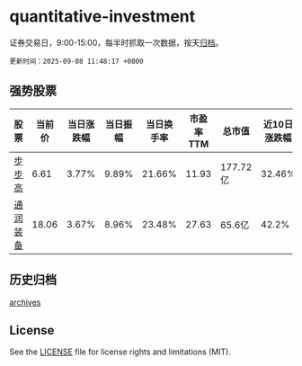 # quantitative-investment

证券交易日，9:00-15:00，每半时抓取一次数据，按天[归档](archives)。

`更新时间：2025-09-08 11:48:17 +0800`

## 强势股票

|股票|当前价|当日涨跌幅|当日振幅|当日换手率|市盈率TTM|总市值|近10日涨跌幅|
|----|----|----|----|----|----|----|----|
|[步步高](https://xueqiu.com/S/SZ002251)|6.61|3.77%|9.89%|21.66%|11.93|177.72亿|32.46%|
|[通润装备](https://xueqiu.com/S/SZ002150)|18.06|3.67%|8.96%|23.48%|27.63|65.6亿|42.2%|

## 历史归档

[archives](archives)

## License

See the [LICENSE](LICENSE) file for license rights and limitations (MIT).